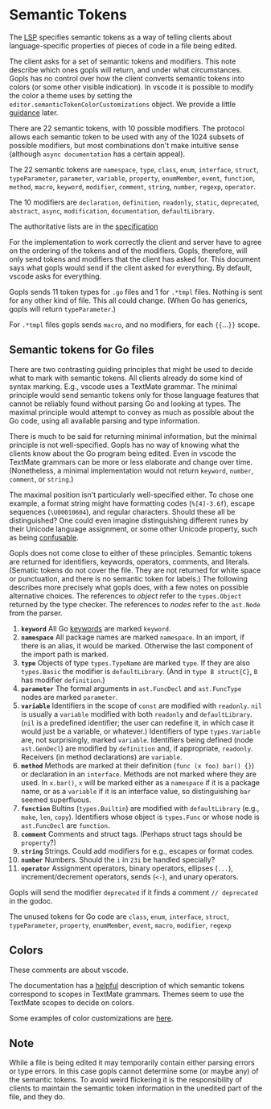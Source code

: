 # Semantic Tokens

The [LSP](https://microsoft.github.io/language-server-protocol/specifications/specification-3-17/#textDocument_semanticTokens)
specifies semantic tokens as a way of telling clients about language-specific
properties of pieces of code in a file being edited.

The client asks for a set of semantic tokens and modifiers. This note describe which ones
gopls will return, and under what circumstances. Gopls has no control over how the client
converts semantic tokens into colors (or some other visible indication). In vscode it
is possible to modify the color a theme uses by setting the `editor.semanticTokenColorCustomizations`
object. We provide a little [guidance](#Colors) later.

There are 22 semantic tokens, with 10 possible modifiers. The protocol allows each semantic
token to be used with any of the 1024 subsets of possible modifiers, but most combinations
don't make intuitive sense (although `async documentation` has a certain appeal).

The 22 semantic tokens are `namespace`, `type`, `class`, `enum`, `interface`,
		`struct`, `typeParameter`, `parameter`, `variable`, `property`, `enumMember`,
		`event`, `function`, `method`, `macro`, `keyword`, `modifier`, `comment`,
		`string`, `number`, `regexp`, `operator`.

The 10 modifiers are `declaration`, `definition`, `readonly`, `static`,
		`deprecated`, `abstract`, `async`, `modification`, `documentation`, `defaultLibrary`.

The authoritative lists are in the [specification](https://microsoft.github.io/language-server-protocol/specifications/specification-3-17/#semanticTokenTypes)

For the implementation to work correctly the client and server have to agree on the ordering
of the tokens and of the modifiers. Gopls, therefore, will only send tokens and modifiers
that the client has asked for. This document says what gopls would send if the client
asked for everything. By default, vscode asks for everything.

Gopls sends 11 token types for `.go` files and 1 for `.*tmpl` files.
Nothing is sent for any other kind of file.
This all could change. (When Go has generics, gopls will return `typeParameter`.)

For `.*tmpl` files gopls sends `macro`, and no modifiers, for each `{{`...`}}` scope.

## Semantic tokens for Go files

There are two contrasting guiding principles that might be used to decide what to mark
with semantic tokens. All clients already do some kind of syntax marking. E.g., vscode
uses a TextMate grammar. The minimal principle would send semantic tokens only for those
language features that cannot be reliably found without parsing Go and looking at types.
The maximal principle would attempt to convey as much as possible about the Go code,
using all available parsing and type information.

There is much to be said for returning minimal information, but the minimal principle is
not well-specified. Gopls has no way of knowing what the clients know about the Go program
being edited. Even in vscode the TextMate grammars can be more or less elaborate
and change over time. (Nonetheless, a minimal implementation would not return `keyword`,
`number`, `comment`, or `string`.)

The maximal position isn't particularly well-specified either. To chose one example, a
format string might have formatting codes (`%[4]-3.6f`), escape sequences (`\U00010604`), and regular
characters. Should these all be distinguished? One could even imagine distinguishing
different runes by their Unicode language assignment, or some other Unicode property, such as
being [confusable](http://www.unicode.org/Public/security/10.0.0/confusables.txt).

Gopls does not come close to either of these principles.  Semantic tokens are returned for
identifiers, keywords, operators, comments, and literals. (Sematic tokens do not
cover the file. They are not returned for
white space or punctuation, and there is no semantic token for labels.)
The following describes more precisely what gopls
does, with a few notes on possible alternative choices.
The references to *object* refer to the
```types.Object``` returned by the type checker. The references to *nodes* refer to the
```ast.Node``` from the parser.

1. __`keyword`__ All Go [keywords](https://golang.org/ref/spec#Keywords) are marked `keyword`.
1. __`namespace`__ All package names are marked `namespace`. In an import, if there is an
alias, it would be marked. Otherwise the last component of the import path is marked.
1. __`type`__ Objects of type ```types.TypeName``` are marked `type`.
If they are also ```types.Basic```
the modifier is `defaultLibrary`. (And in ```type B struct{C}```, ```B``` has modifier `definition`.)
1. __`parameter`__ The formal arguments in ```ast.FuncDecl``` and ```ast.FuncType``` nodes are marked `parameter`.
1. __`variable`__  Identifiers in the
scope of ```const``` are modified with `readonly`. ```nil``` is usually a `variable` modified with both
`readonly` and `defaultLibrary`. (```nil``` is a predefined identifier; the user can redefine it,
in which case it would just be a variable, or whatever.) Identifiers of type ```types.Variable``` are,
not surprisingly, marked `variable`. Identifiers being defined (node ```ast.GenDecl```) are modified
by `definition` and, if appropriate, `readonly`. Receivers (in method declarations) are
`variable`.
1. __`method`__ Methods are marked at their definition (```func (x foo) bar() {}```) or declaration
in an ```interface```. Methods are not marked where they are used.
In ```x.bar()```, ```x``` will be marked
either as a `namespace` if it is a package name, or as a `variable` if it is an interface value,
so distinguishing ```bar``` seemed superfluous.
1. __`function`__ Bultins (```types.Builtin```) are modified with `defaultLibrary`
(e.g., ```make```, ```len```, ```copy```). Identifiers whose
object is ```types.Func``` or whose node is ```ast.FuncDecl``` are `function`.
1. __`comment`__ Comments and struct tags. (Perhaps struct tags should be `property`?)
1. __`string`__ Strings. Could add modifiers for e.g., escapes or format codes.
1. __`number`__ Numbers. Should the ```i``` in ```23i``` be handled specially?
1. __`operator`__ Assignment operators, binary operators, ellipses (```...```), increment/decrement
operators, sends (```<-```), and unary operators.

Gopls will send the modifier `deprecated` if it finds a comment
```// deprecated``` in the godoc.

The unused tokens for Go code are `class`, `enum`, `interface`,
		`struct`, `typeParameter`, `property`, `enumMember`,
		`event`, `macro`, `modifier`,
		`regexp`

## Colors

These comments are about vscode.

The documentation has a [helpful](https://code.visualstudio.com/api/language-extensions/semantic-highlight-guide#custom-textmate-scope-mappings)
description of which semantic tokens correspond to scopes in TextMate grammars. Themes seem
to use the TextMate scopes to decide on colors.

Some examples of color customizations are [here](https://medium.com/@danromans/how-to-customize-semantic-token-colorization-with-visual-studio-code-ac3eab96141b).

## Note

While a file is being edited it may temporarily contain either
parsing errors or type errors. In this case gopls cannot determine some (or maybe any)
of the semantic tokens. To avoid weird flickering it is the responsibility
of clients to maintain the semantic token information
in the unedited part of the file, and they do.